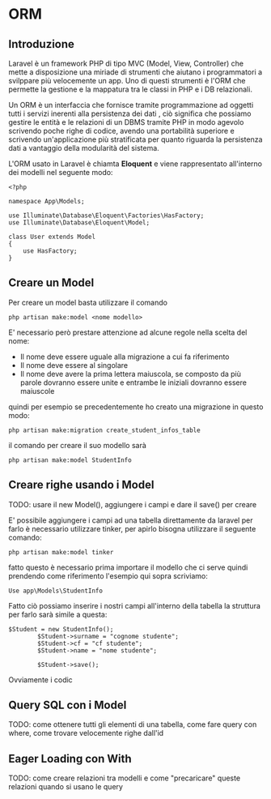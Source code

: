 # ORM

## Introduzione

Laravel è un framework PHP di tipo MVC (Model, View, Controller) che mette a disposizione una miriade di strumenti che aiutano i programmatori a svilppare più velocemente un app. Uno di questi strumenti è l'ORM che permette la gestione e la mappatura tra le classi in PHP e i DB relazionali.

Un ORM è un interfaccia che fornisce tramite programmazione ad oggetti tutti i servizi inerenti alla persistenza dei dati , ciò significa che possiamo gestire le entità e le relazioni di un DBMS tramite PHP in modo agevolo scrivendo poche righe di codice, avendo una portabilità superiore e scrivendo un'applicazione più stratificata per quanto riguarda la persistenza dati a vantaggio della modularità del sistema.


L'ORM usato in Laravel è chiamta **Eloquent** e viene rappresentato all'interno dei modelli nel seguente modo:

```
<?php

namespace App\Models;

use Illuminate\Database\Eloquent\Factories\HasFactory;
use Illuminate\Database\Eloquent\Model;

class User extends Model
{
    use HasFactory;
}
```

## Creare un Model

Per creare un model basta utilizzare il comando

```
php artisan make:model <nome modello>
```

E' necessario però prestare attenzione ad alcune regole nella scelta del nome:
* Il nome deve essere uguale alla migrazione a cui fa riferimento
* Il nome deve essere al singolare
* Il nome deve avere la prima lettera maiuscola, se composto da più parole dovranno essere unite e entrambe le iniziali dovranno essere maiuscole

quindi per esempio se precedentemente ho creato una migrazione in questo modo:

```
php artisan make:migration create_student_infos_table
```
il comando per creare il suo modello sarà

```
php artisan make:model StudentInfo
```

## Creare righe usando i Model

TODO: usare il new Model(), aggiungere i campi e dare il save() per creare

E' possibile aggiungere i campi ad una tabella direttamente da laravel per farlo è necessario utilizzare tinker, per apirlo bisogna utilizzare il seguente comando:

```
php artisan make:model tinker
```

fatto questo è necessario prima importare il modello che ci serve quindi prendendo come riferimento l'esempio qui sopra scriviamo:

```
Use app\Models\StudentInfo
```

Fatto ciò possiamo inserire i nostri campi all'interno della tabella la struttura per farlo sarà simile a questa:

```
$Student = new StudentInfo();
        $Student->surname = "cognome studente";
        $Student->cf = "cf studente";
        $Student->name = "nome studente";
        
        $Student->save();
```

Ovviamente i codic


## Query SQL con i Model

TODO: come ottenere tutti gli elementi di una tabella, come fare query con where, come trovare velocemente righe dall'id

## Eager Loading con With

TODO: come creare relazioni tra modelli e come "precaricare" queste relazioni quando si usano le query

